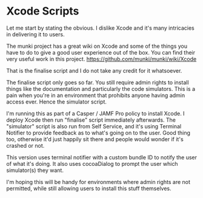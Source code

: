 Xcode Scripts
=============

Let me start by stating the obvious. I dislike Xcode and it's many intricacies in delivering it to users.

The munki project has a great wiki on Xcode and some of the things you have to do to give a good user experience out of the box. You can find their very useful work in this project. https://github.com/munki/munki/wiki/Xcode

That is the finalise script and I do not take any credit for it whatsoever.

The finalise script only goes so far. You still require admin rights to install things like the documentation and particularly the code simulators. This is a pain when you're in an environment that prohibits anyone having admin access ever. Hence the simulator script.

I'm running this as part of a Casper / JAMF Pro policy to install Xcode. I deploy Xcode then run "finalise" script immediately afterwards. The "simulator" script is also run from Self Service, and it's using Terminal Notifier to provide feedback as to what's going on to the user. Good thing too, otherwise it'd just happily sit there and people would wonder if it's crashed or not.

This version uses terminal notifier with a custom bundle ID to notify the user of what it's doing. It also uses cocoaDialog to prompt the user which simulator(s) they want.

I'm hoping this will be handy for environments where admin rights are not permitted, while still allowing users to install this stuff themselves.